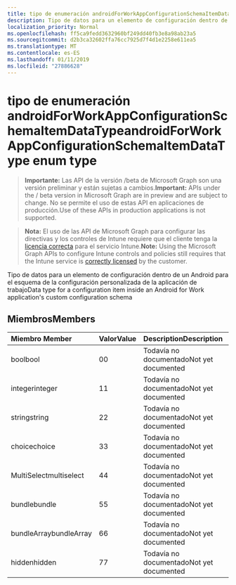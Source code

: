 ```yaml
---
title: tipo de enumeración androidForWorkAppConfigurationSchemaItemDataType
description: Tipo de datos para un elemento de configuración dentro de un Android para el esquema de la configuración personalizada de la aplicación de trabajo
localization_priority: Normal
ms.openlocfilehash: ff5ca9fedd3632960bf249dd40fb3e8a98ab23a5
ms.sourcegitcommit: d2b3ca32602ffa76cc7925d7f4d1e2258e611ea5
ms.translationtype: MT
ms.contentlocale: es-ES
ms.lasthandoff: 01/11/2019
ms.locfileid: "27886628"
---
```

# <a name="androidforworkappconfigurationschemaitemdatatype-enum-type"></a><span data-ttu-id="8e8e8-103">tipo de enumeración androidForWorkAppConfigurationSchemaItemDataType</span><span class="sxs-lookup"><span data-stu-id="8e8e8-103">androidForWorkAppConfigurationSchemaItemDataType enum type</span></span>

> <span data-ttu-id="8e8e8-104">**Importante:** Las API de la versión /beta de Microsoft Graph son una versión preliminar y están sujetas a cambios.</span><span class="sxs-lookup"><span data-stu-id="8e8e8-104">**Important:** APIs under the / beta version in Microsoft Graph are in preview and are subject to change.</span></span> <span data-ttu-id="8e8e8-105">No se permite el uso de estas API en aplicaciones de producción.</span><span class="sxs-lookup"><span data-stu-id="8e8e8-105">Use of these APIs in production applications is not supported.</span></span>

> <span data-ttu-id="8e8e8-106">**Nota:** El uso de las API de Microsoft Graph para configurar las directivas y los controles de Intune requiere que el cliente tenga la [licencia correcta](https://go.microsoft.com/fwlink/?linkid=839381) para el servicio Intune.</span><span class="sxs-lookup"><span data-stu-id="8e8e8-106">**Note:** Using the Microsoft Graph APIs to configure Intune controls and policies still requires that the Intune service is [correctly licensed](https://go.microsoft.com/fwlink/?linkid=839381) by the customer.</span></span>

<span data-ttu-id="8e8e8-107">Tipo de datos para un elemento de configuración dentro de un Android para el esquema de la configuración personalizada de la aplicación de trabajo</span><span class="sxs-lookup"><span data-stu-id="8e8e8-107">Data type for a configuration item inside an Android for Work application's custom configuration schema</span></span>
## <a name="members"></a><span data-ttu-id="8e8e8-108">Miembros</span><span class="sxs-lookup"><span data-stu-id="8e8e8-108">Members</span></span>
|<span data-ttu-id="8e8e8-109">Miembro	</span><span class="sxs-lookup"><span data-stu-id="8e8e8-109">Member</span></span>|<span data-ttu-id="8e8e8-110">Valor</span><span class="sxs-lookup"><span data-stu-id="8e8e8-110">Value</span></span>|<span data-ttu-id="8e8e8-111">Description</span><span class="sxs-lookup"><span data-stu-id="8e8e8-111">Description</span></span>|
|:---|:---|:---|
|<span data-ttu-id="8e8e8-112">bool</span><span class="sxs-lookup"><span data-stu-id="8e8e8-112">bool</span></span>|<span data-ttu-id="8e8e8-113">0</span><span class="sxs-lookup"><span data-stu-id="8e8e8-113">0</span></span>|<span data-ttu-id="8e8e8-114">Todavía no documentado</span><span class="sxs-lookup"><span data-stu-id="8e8e8-114">Not yet documented</span></span>|
|<span data-ttu-id="8e8e8-115">integer</span><span class="sxs-lookup"><span data-stu-id="8e8e8-115">integer</span></span>|<span data-ttu-id="8e8e8-116">1</span><span class="sxs-lookup"><span data-stu-id="8e8e8-116">1</span></span>|<span data-ttu-id="8e8e8-117">Todavía no documentado</span><span class="sxs-lookup"><span data-stu-id="8e8e8-117">Not yet documented</span></span>|
|<span data-ttu-id="8e8e8-118">string</span><span class="sxs-lookup"><span data-stu-id="8e8e8-118">string</span></span>|<span data-ttu-id="8e8e8-119">2</span><span class="sxs-lookup"><span data-stu-id="8e8e8-119">2</span></span>|<span data-ttu-id="8e8e8-120">Todavía no documentado</span><span class="sxs-lookup"><span data-stu-id="8e8e8-120">Not yet documented</span></span>|
|<span data-ttu-id="8e8e8-121">choice</span><span class="sxs-lookup"><span data-stu-id="8e8e8-121">choice</span></span>|<span data-ttu-id="8e8e8-122">3</span><span class="sxs-lookup"><span data-stu-id="8e8e8-122">3</span></span>|<span data-ttu-id="8e8e8-123">Todavía no documentado</span><span class="sxs-lookup"><span data-stu-id="8e8e8-123">Not yet documented</span></span>|
|<span data-ttu-id="8e8e8-124">MultiSelect</span><span class="sxs-lookup"><span data-stu-id="8e8e8-124">multiselect</span></span>|<span data-ttu-id="8e8e8-125">4</span><span class="sxs-lookup"><span data-stu-id="8e8e8-125">4</span></span>|<span data-ttu-id="8e8e8-126">Todavía no documentado</span><span class="sxs-lookup"><span data-stu-id="8e8e8-126">Not yet documented</span></span>|
|<span data-ttu-id="8e8e8-127">bundle</span><span class="sxs-lookup"><span data-stu-id="8e8e8-127">bundle</span></span>|<span data-ttu-id="8e8e8-128">5</span><span class="sxs-lookup"><span data-stu-id="8e8e8-128">5</span></span>|<span data-ttu-id="8e8e8-129">Todavía no documentado</span><span class="sxs-lookup"><span data-stu-id="8e8e8-129">Not yet documented</span></span>|
|<span data-ttu-id="8e8e8-130">bundleArray</span><span class="sxs-lookup"><span data-stu-id="8e8e8-130">bundleArray</span></span>|<span data-ttu-id="8e8e8-131">6</span><span class="sxs-lookup"><span data-stu-id="8e8e8-131">6</span></span>|<span data-ttu-id="8e8e8-132">Todavía no documentado</span><span class="sxs-lookup"><span data-stu-id="8e8e8-132">Not yet documented</span></span>|
|<span data-ttu-id="8e8e8-133">hidden</span><span class="sxs-lookup"><span data-stu-id="8e8e8-133">hidden</span></span>|<span data-ttu-id="8e8e8-134">7</span><span class="sxs-lookup"><span data-stu-id="8e8e8-134">7</span></span>|<span data-ttu-id="8e8e8-135">Todavía no documentado</span><span class="sxs-lookup"><span data-stu-id="8e8e8-135">Not yet documented</span></span>|





